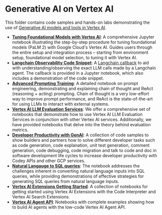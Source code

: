# Generative AI on Vertex AI

This folder contains code samples and hands-on labs demonstrating the use of [Generative AI models and tools in Vertex AI](https://cloud.google.com/vertex-ai/docs/generative-ai/learn/overview).

* **[Tuning Foundational Models with Vertex AI](vertex_foundation_tuning/README.md)**: A comprehensive Jupyter notebook illustrating the step-by-step procedure for tuning foundational models (PaLM 2) with Google Cloud's Vertex AI. Guides users through the entire setup and integration process – starting from environment setup, foundational model selection, to tuning it with Vertex AI.
* **[Langchain Observability Code Snippet](langchain_observability_snippet/README.md)**: A [Langchain callback](https://python.langchain.com/docs/modules/callbacks/) to aid with understanding/observing the exact LLM calls made by a Langchain agent. The callback is provided in a Jupyter notebook, which also includes a demonstration of the code snippet.
* **[Advanced Prompting Training](advanced_prompting_training/README.md)**: A detailed notebook on prompt engineering, demonstrating and explaining chain of thought and ReAct (reasoning + acting) prompting. Chain of thought is a very low-effort way to improve prompt performance, and ReAct is the state-of-the-art for using LLMs to interact with external systems.
* **[Vertex AI LLM Evaluation Services](vertex_evaluation_services/README.md)**: We offer a comprehensive set of notebooks that demonstrate how to use Vertex AI LLM Evaluation Services in conjunction with other Vertex AI services. Additionally, we have provided notebooks that delve into the theory behind evaluation metrics.
* **[Developer Productivity with GenAI](developer_productivity_with_genai/README.md)**: A collection of code samples to show builders and partners how to solve different developer tasks such as code generation, code explanation, unit test generation, comment generation, code debugging, code migration and talk to code and doc in software development life cycles to increase developer productivity with Codey APIs and other GCP services.
* **[Natural Langauge to SQL queries](natural_language_to_sql/README.md)**: The notebook addresses the challenges inherent in converting natural language inputs into SQL queries, while providing demonstrations of effective strategies for generating SQL queries from natural language inputs.
* **[Vertex AI Extensions Getting Started](vertex_ai_extensions/README.md)**: A collection of notebooks for getting started using Vertex AI Extensions with the Code Interpreter and Vertex AI Search Extensions.
* **[Vertex AI Agent API](vertex_ai_agent_api/README.md)**: Notebooks with complete examples showing how to build AI agents with the low-code Vertex AI Agent API.
